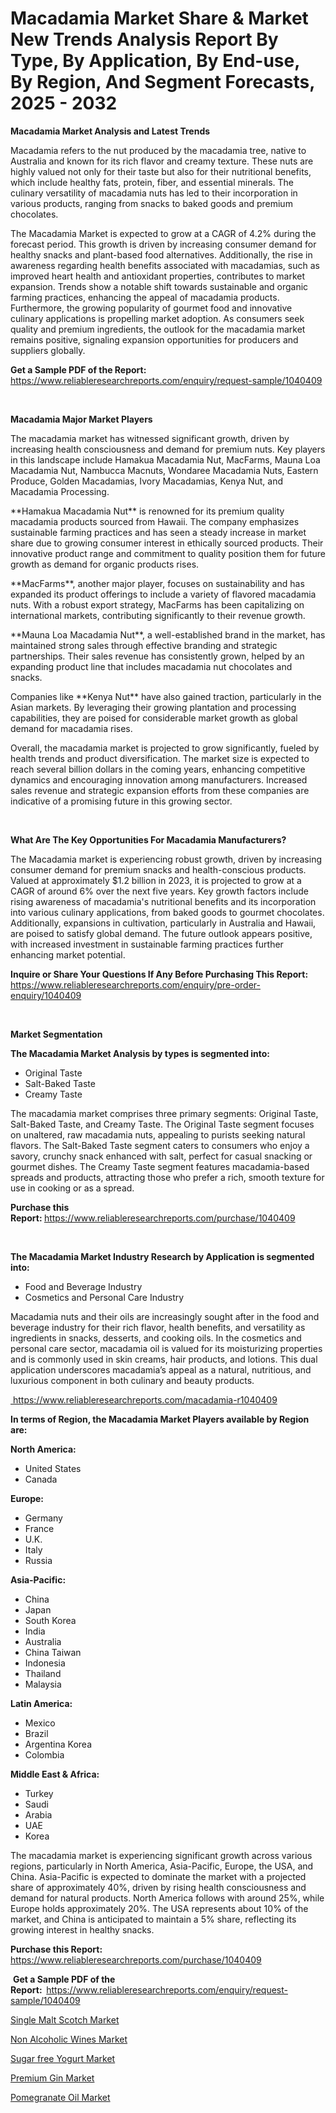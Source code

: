 <p><h1>Macadamia Market Share & Market New Trends Analysis Report By Type, By Application, By End-use, By Region, And Segment Forecasts, 2025 - 2032</h1></p><p><strong>Macadamia Market Analysis and Latest Trends</strong></p>
<p><p>Macadamia refers to the nut produced by the macadamia tree, native to Australia and known for its rich flavor and creamy texture. These nuts are highly valued not only for their taste but also for their nutritional benefits, which include healthy fats, protein, fiber, and essential minerals. The culinary versatility of macadamia nuts has led to their incorporation in various products, ranging from snacks to baked goods and premium chocolates.</p><p>The Macadamia Market is expected to grow at a CAGR of 4.2% during the forecast period. This growth is driven by increasing consumer demand for healthy snacks and plant-based food alternatives. Additionally, the rise in awareness regarding health benefits associated with macadamias, such as improved heart health and antioxidant properties, contributes to market expansion. Trends show a notable shift towards sustainable and organic farming practices, enhancing the appeal of macadamia products. Furthermore, the growing popularity of gourmet food and innovative culinary applications is propelling market adoption. As consumers seek quality and premium ingredients, the outlook for the macadamia market remains positive, signaling expansion opportunities for producers and suppliers globally.</p></p>
<p><strong>Get a Sample PDF of the Report:&nbsp;</strong> <a href="https://www.reliableresearchreports.com/enquiry/request-sample/1040409?utm_campaign=36&utm_medium=2&utm_source=Github&utm_content=ia&utm_term=14022025&utm_id=macadamia">https://www.reliableresearchreports.com/enquiry/request-sample/1040409</a></p>
<p>&nbsp;</p>
<p><strong>Macadamia Major Market Players</strong></p>
<p><p>The macadamia market has witnessed significant growth, driven by increasing health consciousness and demand for premium nuts. Key players in this landscape include Hamakua Macadamia Nut, MacFarms, Mauna Loa Macadamia Nut, Nambucca Macnuts, Wondaree Macadamia Nuts, Eastern Produce, Golden Macadamias, Ivory Macadamias, Kenya Nut, and Macadamia Processing.</p><p>**Hamakua Macadamia Nut** is renowned for its premium quality macadamia products sourced from Hawaii. The company emphasizes sustainable farming practices and has seen a steady increase in market share due to growing consumer interest in ethically sourced products. Their innovative product range and commitment to quality position them for future growth as demand for organic products rises.</p><p>**MacFarms**, another major player, focuses on sustainability and has expanded its product offerings to include a variety of flavored macadamia nuts. With a robust export strategy, MacFarms has been capitalizing on international markets, contributing significantly to their revenue growth.</p><p>**Mauna Loa Macadamia Nut**, a well-established brand in the market, has maintained strong sales through effective branding and strategic partnerships. Their sales revenue has consistently grown, helped by an expanding product line that includes macadamia nut chocolates and snacks. </p><p>Companies like **Kenya Nut** have also gained traction, particularly in the Asian markets. By leveraging their growing plantation and processing capabilities, they are poised for considerable market growth as global demand for macadamia rises.</p><p>Overall, the macadamia market is projected to grow significantly, fueled by health trends and product diversification. The market size is expected to reach several billion dollars in the coming years, enhancing competitive dynamics and encouraging innovation among manufacturers. Increased sales revenue and strategic expansion efforts from these companies are indicative of a promising future in this growing sector.</p></p>
<p>&nbsp;</p>
<p><strong>What Are The Key Opportunities For Macadamia Manufacturers?</strong></p>
<p><p>The Macadamia market is experiencing robust growth, driven by increasing consumer demand for premium snacks and health-conscious products. Valued at approximately $1.2 billion in 2023, it is projected to grow at a CAGR of around 6% over the next five years. Key growth factors include rising awareness of macadamia's nutritional benefits and its incorporation into various culinary applications, from baked goods to gourmet chocolates. Additionally, expansions in cultivation, particularly in Australia and Hawaii, are poised to satisfy global demand. The future outlook appears positive, with increased investment in sustainable farming practices further enhancing market potential.</p></p>
<p><strong>Inquire or Share Your Questions If Any Before Purchasing This Report:</strong> <a href="https://www.reliableresearchreports.com/enquiry/pre-order-enquiry/1040409?utm_campaign=36&utm_medium=2&utm_source=Github&utm_content=ia&utm_term=14022025&utm_id=macadamia">https://www.reliableresearchreports.com/enquiry/pre-order-enquiry/1040409</a></p>
<p>&nbsp;</p>
<p><strong>Market Segmentation</strong></p>
<p><strong>The Macadamia Market Analysis by types is segmented into:</strong></p>
<p><ul><li>Original Taste</li><li>Salt-Baked Taste</li><li>Creamy Taste</li></ul></p>
<p><p>The macadamia market comprises three primary segments: Original Taste, Salt-Baked Taste, and Creamy Taste. The Original Taste segment focuses on unaltered, raw macadamia nuts, appealing to purists seeking natural flavors. The Salt-Baked Taste segment caters to consumers who enjoy a savory, crunchy snack enhanced with salt, perfect for casual snacking or gourmet dishes. The Creamy Taste segment features macadamia-based spreads and products, attracting those who prefer a rich, smooth texture for use in cooking or as a spread.</p></p>
<p><strong>Purchase this Report:&nbsp;</strong><a href="https://www.reliableresearchreports.com/purchase/1040409?utm_campaign=36&utm_medium=2&utm_source=Github&utm_content=ia&utm_term=14022025&utm_id=macadamia">https://www.reliableresearchreports.com/purchase/1040409</a></p>
<p>&nbsp;</p>
<p><strong>The Macadamia Market Industry Research by Application is segmented into:</strong></p>
<p><ul><li>Food and Beverage Industry</li><li>Cosmetics and Personal Care Industry</li></ul></p>
<p><p>Macadamia nuts and their oils are increasingly sought after in the food and beverage industry for their rich flavor, health benefits, and versatility as ingredients in snacks, desserts, and cooking oils. In the cosmetics and personal care sector, macadamia oil is valued for its moisturizing properties and is commonly used in skin creams, hair products, and lotions. This dual application underscores macadamia’s appeal as a natural, nutritious, and luxurious component in both culinary and beauty products.</p></p>
<p><a href="https://www.reliableresearchreports.com/macadamia-r1040409?utm_campaign=36&utm_medium=2&utm_source=Github&utm_content=ia&utm_term=14022025&utm_id=macadamia">&nbsp;https://www.reliableresearchreports.com/macadamia-r1040409</a></p>
<p><strong>In terms of Region, the Macadamia Market Players available by Region are:</strong></p>
<p>
    <p> <strong> North America: </strong>
        <ul>
            <li>United States</li>
            <li>Canada</li>
        </ul>
        </p> 
    <p> <strong> Europe: </strong>
        <ul>
            <li>Germany</li>
            <li>France</li>
            <li>U.K.</li>
            <li>Italy</li>
            <li>Russia</li>
        </ul>
        </p> 
    <p> <strong> Asia-Pacific: </strong>
        <ul>
            <li>China</li>
            <li>Japan</li>
            <li>South Korea</li>
            <li>India</li>
            <li>Australia</li>
            <li>China Taiwan</li>
            <li>Indonesia</li>
            <li>Thailand</li>
            <li>Malaysia</li>
        </ul>
        </p> 
    <p> <strong> Latin America: </strong>
        <ul>
            <li>Mexico</li>
            <li>Brazil</li>
            <li>Argentina Korea</li>
            <li>Colombia</li>
        </ul>
        </p> 
    <p> <strong> Middle East & Africa: </strong>
        <ul>
            <li>Turkey</li>
            <li>Saudi</li>
            <li>Arabia</li>
            <li>UAE</li>
            <li>Korea</li>
        </ul>
    </p>
    </p>
<p><p>The macadamia market is experiencing significant growth across various regions, particularly in North America, Asia-Pacific, Europe, the USA, and China. Asia-Pacific is expected to dominate the market with a projected share of approximately 40%, driven by rising health consciousness and demand for natural products. North America follows with around 25%, while Europe holds approximately 20%. The USA represents about 10% of the market, and China is anticipated to maintain a 5% share, reflecting its growing interest in healthy snacks.</p></p>
<p><strong>Purchase this Report: </strong><a href="https://www.reliableresearchreports.com/purchase/1040409?utm_campaign=36&utm_medium=2&utm_source=Github&utm_content=ia&utm_term=14022025&utm_id=macadamia">https://www.reliableresearchreports.com/purchase/1040409</a></p>
<p>&nbsp;<strong>Get a Sample PDF of the Report:&nbsp;&nbsp;</strong><a href="https://www.reliableresearchreports.com/enquiry/request-sample/1040409?utm_campaign=36&utm_medium=2&utm_source=Github&utm_content=ia&utm_term=14022025&utm_id=macadamia">https://www.reliableresearchreports.com/enquiry/request-sample/1040409</a></p>
<p><strong></strong></p>
<p><p><a href="https://github.com/phephezxnf/Market-Research-Report-List-1/blob/main/single-malt-scotch-market.md?utm_campaign=36&utm_medium=2&utm_source=Github&utm_content=ia&utm_term=14022025&utm_id=macadamia">Single Malt Scotch Market</a></p><p><a href="https://github.com/oslieselotte2192/Market-Research-Report-List-1/blob/main/non-alcoholic-wines-market.md?utm_campaign=36&utm_medium=2&utm_source=Github&utm_content=ia&utm_term=14022025&utm_id=macadamia">Non Alcoholic Wines Market</a></p><p><a href="https://github.com/lizamflotow/Market-Research-Report-List-1/blob/main/sugar-free-yogurt-market.md?utm_campaign=36&utm_medium=2&utm_source=Github&utm_content=ia&utm_term=14022025&utm_id=macadamia">Sugar free Yogurt Market</a></p><p><a href="https://github.com/watzondechao/Market-Research-Report-List-1/blob/main/premium-gin-market.md?utm_campaign=36&utm_medium=2&utm_source=Github&utm_content=ia&utm_term=14022025&utm_id=macadamia">Premium Gin Market</a></p><p><a href="https://github.com/iroldilom/Market-Research-Report-List-1/blob/main/pomegranate-oil-market.md?utm_campaign=36&utm_medium=2&utm_source=Github&utm_content=ia&utm_term=14022025&utm_id=macadamia">Pomegranate Oil Market</a></p></p>
